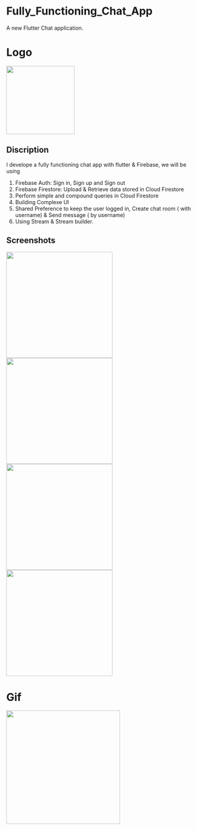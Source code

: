 # Fully_Functioning_Chat_App

A new Flutter Chat application.

# Logo
<img src='https://user-images.githubusercontent.com/73393935/105001008-f046fe00-5a50-11eb-976d-a1f7ea616984.png' width=180 />

## Discription
 I develope a fully functioning chat app with flutter & Firebase, we will be using 
1. Firebase Auth: Sign in, Sign up and Sign out
2. Firebase Firestore: Upload & Retrieve data stored in Cloud Firestore
3. Perform simple and compound queries in Cloud Firestore
4. Building Complexe UI
5. Shared Preference to keep the user logged in, Create chat room ( with username) & Send message ( by username)
6. Using Stream & Stream builder.

## Screenshots

<img src='https://user-images.githubusercontent.com/73393935/105001768-18832c80-5a52-11eb-9541-02dbb5288166.jpeg' width=280/>          <img src='https://user-images.githubusercontent.com/73393935/105001772-19b45980-5a52-11eb-97c0-9226861a9fd2.jpeg' width=280/>
<img src='https://user-images.githubusercontent.com/73393935/105001776-1ae58680-5a52-11eb-99ff-f4ff726ea545.jpeg' width=280/>  <img src='https://user-images.githubusercontent.com/73393935/105001781-1c16b380-5a52-11eb-8f18-2ba2643af2ab.jpeg' width=280/>

# Gif
<img src='https://user-images.githubusercontent.com/73393935/105002781-a0b60180-5a53-11eb-81b8-294262d69943.gif' width=300/>
